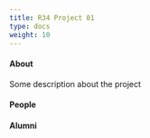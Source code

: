 ```yaml
---
title: R34 Project 01
type: docs
weight: 10
---
```


#### About
Some description about the project

#### People

#### Alumni